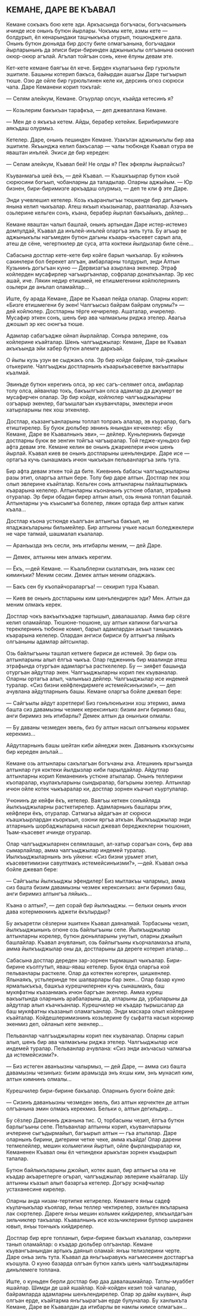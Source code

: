 ## КЕМАНЕ, ДАРЕ ВЕ КЪАВАЛ

Кемане сокъакъ бою кете эди. Аркъасында богъчасы, богъчасынынъ ичинде исе онынъ бутюн йырлары. Чокъмы кете, азмы кете — болдурып, ёл кенарындаки ташчыкъкъа отурып, тюшюнджеге дала. Онынъ бутюн дюньяда бир досту биле олмагъанына, богъчадаки йырларынынъ да эписи бири-биринден аджыныкълы олгъанына окюнип окюр-окюр агълай. Агълап тойгъан сонъ, кене ёлуны девам эте.

Кет-кете кемане баягъы ёл кече. Бирден къулагъына бир гурюльти эшитиле. Башыны котерип бакъса, байырдан ашагъы Даре тыгъырып тюше. Озю де ойле бир гурюльтинен келе ки, дерсинъ огюз сюрюси чапа. Даре Кеманени корип токътай:

— Селям алейкум, Кемане. Огъурлар олсун, къайда кетесинъ я?

— Козьлерим бакъкъан тарафкъа, — деп джеваплана Кемане.

— Мен де о якъкъа кетем. Айды, берабер кетейик. Бирибиримизге аякъдаш олурмыз.

Кетелер. Даре, онынъ пешинден Кемане. Узакътан аджыныкълы бир ава эшитиле. Якъынджа келип бакъсалар — чалы тюбюнде Къавал отура ве яваштан инълей. Экиси де бир кереден:

— Селам алейкум, Къавал бей! Не олды я? Пек эфкярлы йырлайсыз?

Къуванмагьа шей ёкъ, — дей Къавал. — Къашкъырлар бутюн къой сюрюсини богъып, чобанларны да таладылар. Оларны аджыйым. — Юр бизнен, бири-биримизге аркъадаш олурмыз, — деп те кли ф эте Даре.

Энди учевлешип кетелер. Козь къаранлыгъы тюшкенде бир дагънынъ янына келип чыкъалар. Атеш якъып къызыналар, раатланалар. Азачыкъ озьлерине кельген сонъ, къана, берабер йырлап бакъайыкъ, дейлер...

Кемане яваштан чалып башлай, онынъ артындан Даре истер-истемез домпулдай, Къавал да инълей-инълей оларгъа зиль тута. Бу агъыр ве аджыныкълы нагъмеден бутюн дагьны къаарь-къасевет сарып ала, атеш де сёне, чегерткилер де суса, атта коктеки йылдызлар биле сёне...

Сабасына достлар кете-кете бир койге барып чыкъалар. Бу койнинъ сакинлери бол берекет алгъан, амбарларны толдурып, энди Алтын Кузьнинъ догъгъан куню — Дервизагъа азырлана экенлер. Этраф койлерден мусафирлер чагъыргъанлар, софралар донаткъанлар. Эр кес ашай, иче. Лякин недир етишмей, не етишмегенини койлюлернинъ озьлери де анълап оламайлар...

Иште, бу арада Кемане, Даре ве Къавал пейда олалар. Оларны корип: «Бизге етишмегени бу экен! Чалгъысыз байрам байрам олурмы?» — дей койлюлер. Достларны тёрге кечирелер. Ашаталар, ичирелер. Мусафир эткен сонъ, шенъ бир ава чалмакъны риджа этелер. Авагьа джошып эр кес оюнгъа тюше.

Адамлар сабагъадже ойнап йырлайлар. Сонъра эвлерине, озь койлерине къайталар. Шенъ чалгъыджылар: Кемане, Даре ве Къавал акъкъында эйи хабер бутюн алемге даркъай.

О йылы кузь узун ве сыджакъ ола. Эр бир койде байрам, той-джыйын отькериле. Чалгъыджы достларнынъ къаарькъасеветке вакъытлары къалмай.

Эвинъде бутюн керегинъ олса, эр кес сагъ-селямет олса, амбарлар толу олса, айванлар токъ, бакъылгъан олса адамлар да джумерт ве мусафирчен олалар. Эр бир койде, койлюлер чалгъыджыларны озгъарыр экенлер, багъышлагъан къуванчлары, эмеклери ичюн хатырларыны пек хош эткенлер.

Достлар, къазангъанларыны топлап топракъ алалар, эв къуралар, багъ етиштирелер. Бу буюк дюльбер эвнинъ янындан кечкенлер: «Бу Кемане, Даре ве Къавалнынъ эви», — дейлер. Куньлернинъ биринде достларны буюк ве зенгин тойгъа чагъыралар. Той гедже-куньдюз бир афта девам эте. Кемане келин ве онынъ джариелери ичюн шенъ йырлай. Къавал киев ве онынъ достларыны шенълендире. Даре исе — ортагъа кучь сынашмакъ ичюн чыкъкъан пельванларгъа зиль тута.

Бир афта девам эткен той да бите. Киевнинъ бабасы чалгъыджыларны разы этип, оларгъа алтын бере. Толу бир даре алтын. Достлар пек хош олып эвлерине къайталар. Кельген сонъ алтынларны пайлаштырмакъ къарарына келелер. Алтынларны къонанынъ устюне обалап, этрафына отуралар. Эр бири обадан бирер алтын алып, озь янына топлап башлай. Алтынларны учь къысымгъа болелер, лякин ортада бир алтын капик къала...

Достлар къона устюнде къалгъан алтынгъа бакъып, не япаджакъларыны бильмейлер. Бир алтынны учьке насыл боледжеклери не чаре тапмай, шашмалап къалалар.

— Аранъызда энъ сесли, энъ итибарлы меним, — дей Даре.

— Демек, алтынны мен алмакъ керегим.

— Ёкъ, —дей Кемане. — Къальблерни сызлаткъан, энъ назик сес киминъки? Меним сесим. Демек алтын меним оладжакъ.

— Бакъ сен бу къопайчораларгъа! — секирип тура Къавал.

— Киев ве онынъ достларыны ким шенълендирген эди? Мен. Алтын да меним олмакъ керек.

Достлар чокъ вакъыткъадже тартышып, давалашалар. Амма бир сёзге келип оламайлар. Тюшюне-тюшюне, шу алтын капикни багъчагъа тереклернинъ тюбюне комип, барып адамлардан акъыл танышмакъ къарарына келелер. Олардан ангиси бириси бу алтынгъа ляйыкъ олгъаныны адамлар айтсынлар.

Озь байлыгъыны ташлап кетмеге бириси де истемей. Эр бири озь алтынларыны алып ёлгъа чыкъа. Олар гедженинъ бир маалинде атеш этрафында отургъан адамларгъа расткелелер. Бу — зияфет башында отургъан айдутлар экен. Чалгъыджыларны корип пек къуваналар. Оларны ортагъа алып, чалынъыз дейлер. Чалгъыджылар исе индемей туралар. «Сиз бизни кейфлендирмеге истемейсинъизми!», — деп ачувлана айдутларнынъ башы. Кемане оларгъа бойле джевап бере:

— Сайгъылы айдут азретлери! Биз гонълюнъизни хош этермиз, амма башта сиз давамызны чезмек керексинъиз: бизим анги биримиз баш, анги биримиз энъ итибарлы? Демек алтын да онынъки олмалы.

— Бу даваны чезмеден эвель, биз бу алтын насыл олгъаныны корьмек керекмиз...

Айдутларнынъ башы шейтан киби айнеджи экен. Даванынъ къокъусыны бир кереден анълай...

Кемане озь алтынлары сакълагъан богъчаны ача. Атешнинъ ярыгъында алтынлар гуя коктеки йылдызлар киби парылдайлар. Айдутлар алтынларны корип Кеманенинъ устюне атылалар. Онынъ теллерини къопаралар, къулакъларыны сындыралар, багърыны эзелер. Алтынлар ичюн ойле котек чыкъаралар ки, достлар зорнен къачып къуртулалар.

Учюнинъ де кейфи ёкъ, кетелер. Ваягъы кеткен сонъяйляда йылкъыджыларны расткетирелер. Адамларнынъ башлары эгик, кейфлери ёкъ, отуралар. Сатмагьа айдагъан ат сюрюси къашкъырлардан къоркъып, озюни яргъа аткъан. Йылкъыджылар энди атларнынъ шорбаджыларына насыл джевап береджеклерни тюшюнип, 1ъам-къасевет ичинде отуралар.

Олар чалгъыджыларнен селямлашып, ал-хатыр сорагъан сонъ, бир ава сымарлайлар, амма чалгъыджылар индемей туралар. Иылкъыджыларнынъ энъ уйкени: «Сиз бизни урьмет этип, къасеветимизни савултмакъ истемейсинъизми?», —дей. Къавал онъа бойле джевап бере:

— Сайгъылы йылкъыджы эфендилер! Биз мытлакъы чалармыз, амма сиз башта бизим давамызны чезмек керексинъиз: анги биримиз баш, анги биримиз алтынгъа ляйыкъ...

Къана о алтын?, — деп сорай бир йылкъыджы. — бельки онынъ ичюн дава котермекнинъ аджети ёкътырдыр?

Бу акъаретли сёзлерни эшиткен Къавал даяналмай. Торбасыны чезип, йылкъыджынынъ огюне озь байлыгъыны сепе. Йылкъыджылар алтынларны корелер, бутюн дюньяларыны унутып, оларны джыйып башлайлар. Къавал ачувланып, озь байлыгъыны къорчаламахъа атыла, амма йылкъыджылар оны да, достларыны да дереге котерип аталар...

Сабасына достлар дереден зар-зорнен тырмашып чыкъалар. Бири-бирине къолтутып, яваш-яваш кетелер. Буюк ёлда оларгьа кой пельванлары расткеле. Олар да котектен когерген, шишкенлер. Ялынаякъ, устьлеринде тек шалварлары бар экен... Олар базар куню ярмалыкъкъа, башкъа курешчилернен кучь сынашмакъ, баш мукяфатны къазанмакъ ичюн баргъан экенлер. Амма куреш вакъытында оларнынъ арабаларыны да, атларыны да, урбаларыны да айдутлар алып къачкъанлар. Курешчилер не къадар тырышсалар да баш мукяфатны къазанып оламагъанлар. Энди масхара олып койлерине къайталар. Койдешлеримизнинъ козьлерине бу сыфатта насыл корюнир экенмиз деп, ойланып кете экенлер...

Пельванлар чалгъыджыларны корип пек къуваналар. Оларны сарып алып, шенъ бир ава чалмакъны риджа этелер. Чалгъыджылар исе индемей туралар. Пельванлар ачувлана: «Сиз энди акъчасыз чалмагьа да истемейсизми?».

— Биз истеген аванъызны чалырмыз, — дей Даре, — амма сиз башта давамызны чезинъиз: бизим арамызда энъ яхшы ким, энъ мунасип ким, алтын кимнинъ олмалы...

Курешчилер бири-бирине бакъалар. Оларнынъ буюги бойле дей:

— Сизинъ даванъызны чезмеден эвель, биз алтын керчектен де алтын олгъанына эмин олмакъ керекмиз. Бельки о, алтын дегильдир...

Бу сёзлер Даренинъ джанына тис. О, торбасыны чезип, ёлгъа бутюн барлыгъыны сепе. Пельванлар алтынны корип, къуванчларыны ичлерине сыгъдырмайып, багъырып алтын — гъа атылалар. Даре оларнынъ бирини, дигерини четке чеке, амма къайда! Олар дарени тепмелейлер, мешин кольмегини йыртып, ойле фырландыралар ки, Кеманенен Къавал оны ёл четиндеки арыкътан зорнен къыдырып тапалар.

Бутюн байлыкъларыны джойып, котек ашап, бир алтынгъа ола не къадар акъаретлерге огърап, чалгъыджылар эвлерине къайталар. Шу алтынны къазып алып базаргьа кетелер. Догъру эснафчылар устаханесине кирелер.

Оларны анда низам-тертипке кетирелер. Кеманеге янъы садеф къулачыкълар къоялар, янъы теллер чектирелер, эзильген якъларына лак сюртелер. Дареге янъы мешин кольмек кийдирелер, ялкъылдагъан зильчиклер такъалар. Къавалнынъ исе козьчиклерини буллюр шыранен ювып, янъы тончыкъ кийдирелер.

Достлар бир ерге топланып, бири-бирине бакъып къалалар, озьлерини танып оламайлар: о къадар дюльбер олгъанлар. Кемане къувангъанындан артыкъ даянып оламай: янъы телизлерини черте. Даре онъа зиль тута. Къавал да янъгъыравукъ нагъмесинен достларгъа къошула. О куню базарда олгъан бутюн халкъ шенъ чалгъыджыларны динълемеге топлана.

Иште, о куньден берли достлар бир даа давалашмайлар. Татлы-муаббет яшайлар. Шимди де шай яшайлар. Кой-койден кезип той чалалар, байрамларда адамларны шенълендирелер. Олар эр дайм кьуванч, йыр олгъан ерде, къайтарма янъгъырагъан ерде булуналар. Бу ханлыкъта Кемане, Даре ве Къавалдан да итибарлы ве намлы кимсе олмагъан...
